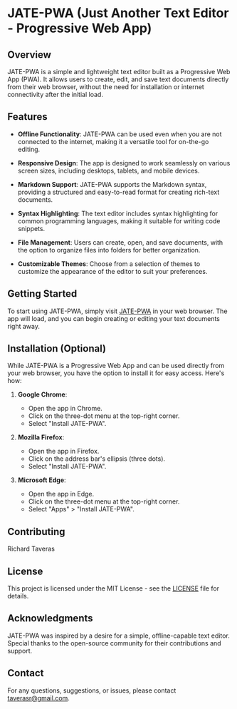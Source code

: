 
# JATE-PWA (Just Another Text Editor - Progressive Web App)

## Overview

JATE-PWA is a simple and lightweight text editor built as a Progressive Web App (PWA). It allows users to create, edit, and save text documents directly from their web browser, without the need for installation or internet connectivity after the initial load.

## Features

- **Offline Functionality**: JATE-PWA can be used even when you are not connected to the internet, making it a versatile tool for on-the-go editing.

- **Responsive Design**: The app is designed to work seamlessly on various screen sizes, including desktops, tablets, and mobile devices.

- **Markdown Support**: JATE-PWA supports the Markdown syntax, providing a structured and easy-to-read format for creating rich-text documents.

- **Syntax Highlighting**: The text editor includes syntax highlighting for common programming languages, making it suitable for writing code snippets.

- **File Management**: Users can create, open, and save documents, with the option to organize files into folders for better organization.

- **Customizable Themes**: Choose from a selection of themes to customize the appearance of the editor to suit your preferences.

## Getting Started

To start using JATE-PWA, simply visit [JATE-PWA](https://jate-pwa-rt-eb5e0c240cd7.herokuapp.com/) in your web browser. The app will load, and you can begin creating or editing your text documents right away.

## Installation (Optional)

While JATE-PWA is a Progressive Web App and can be used directly from your web browser, you have the option to install it for easy access. Here's how:

1. **Google Chrome**:
   - Open the app in Chrome.
   - Click on the three-dot menu at the top-right corner.
   - Select "Install JATE-PWA".

2. **Mozilla Firefox**:
   - Open the app in Firefox.
   - Click on the address bar's ellipsis (three dots).
   - Select "Install JATE-PWA".

3. **Microsoft Edge**:
   - Open the app in Edge.
   - Click on the three-dot menu at the top-right corner.
   - Select "Apps" > "Install JATE-PWA".

## Contributing

Richard Taveras

## License

This project is licensed under the MIT License - see the [LICENSE](LICENSE) file for details.

## Acknowledgments

JATE-PWA was inspired by a desire for a simple, offline-capable text editor. Special thanks to the open-source community for their contributions and support.

## Contact

For any questions, suggestions, or issues, please contact [taverasr@gmail.com](mailto:taverasr@gmail.com).